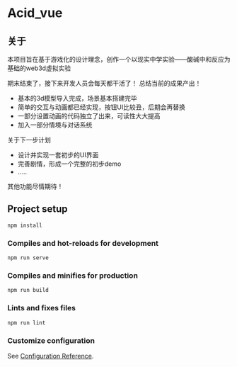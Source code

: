 # Acid_vue

## 关于

本项目旨在基于游戏化的设计理念，创作一个以现实中学实验——酸碱中和反应为基础的web3d虚拟实验

期末结束了，接下来开发人员会每天都干活了！
总结当前的成果产出！
- 基本的3d模型导入完成，场景基本搭建完毕
- 简单的交互与动画都已经实现，按钮UI比较丑，后期会再替换
- 一部分设置动画的代码独立了出来，可读性大大提高
- 加入一部分情境与对话系统

关于下一步计划
- 设计并实现一套初步的UI界面
- 完善剧情，形成一个完整的初步demo
- .....

其他功能尽情期待！

## Project setup

```
npm install
```

### Compiles and hot-reloads for development

```
npm run serve
```

### Compiles and minifies for production

```
npm run build
```

### Lints and fixes files

```
npm run lint
```

### Customize configuration

See [Configuration Reference](https://cli.vuejs.org/config/).
